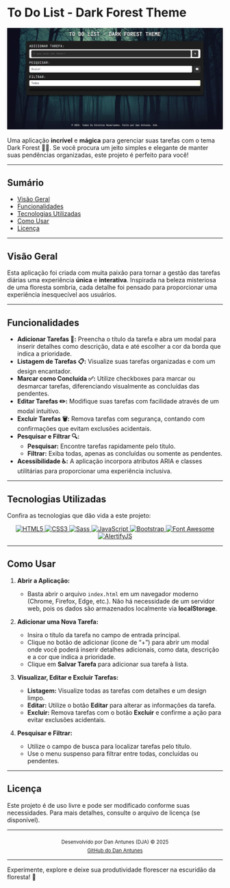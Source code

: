 # To Do List - Dark Forest Theme

<div align="center">
  <img src="./public/assets/image/screenshot.png" alt="Dark Forest Screenshot" />
</div>

Uma aplicação **incrível** e **mágica** para gerenciar suas tarefas com o tema Dark Forest 🌲🌑. Se você procura um jeito simples e elegante de manter suas pendências organizadas, este projeto é perfeito para você!

---

## Sumário

- [Visão Geral](#visão-geral)
- [Funcionalidades](#funcionalidades)
- [Tecnologias Utilizadas](#tecnologias-utilizadas)
- [Como Usar](#como-usar)
- [Licença](#licença)

---

## Visão Geral

Esta aplicação foi criada com muita paixão para tornar a gestão das tarefas diárias uma experiência **única** e **interativa**. Inspirada na beleza misteriosa de uma floresta sombria, cada detalhe foi pensado para proporcionar uma experiência inesquecível aos usuários.

---

## Funcionalidades

- **Adicionar Tarefas 📝:** Preencha o título da tarefa e abra um modal para inserir detalhes como descrição, data e até escolher a cor da borda que indica a prioridade.
- **Listagem de Tarefas 📋:** Visualize suas tarefas organizadas e com um design encantador.
- **Marcar como Concluída ✅:** Utilize checkboxes para marcar ou desmarcar tarefas, diferenciando visualmente as concluídas das pendentes.
- **Editar Tarefas ✏️:** Modifique suas tarefas com facilidade através de um modal intuitivo.
- **Excluir Tarefas 🗑️:** Remova tarefas com segurança, contando com confirmações que evitam exclusões acidentais.
- **Pesquisar e Filtrar 🔍:**
  - **Pesquisar:** Encontre tarefas rapidamente pelo título.
  - **Filtrar:** Exiba todas, apenas as concluídas ou somente as pendentes.
- **Acessibilidade ♿:** A aplicação incorpora atributos ARIA e classes utilitárias para proporcionar uma experiência inclusiva.

---

## Tecnologias Utilizadas

Confira as tecnologias que dão vida a este projeto:

<div align="center">
  <a href="https://developer.mozilla.org/pt-BR/docs/Web/HTML" target="_blank">
    <img src="https://img.shields.io/badge/HTML5-E34F26?style=for-the-badge&logo=html5&logoColor=white" alt="HTML5" />
  </a>
  <a href="https://developer.mozilla.org/pt-BR/docs/Web/CSS" target="_blank">
    <img src="https://img.shields.io/badge/CSS3-1572B6?style=for-the-badge&logo=css3&logoColor=white" alt="CSS3" />
  </a>
  <a href="https://sass-lang.com" target="_blank">
    <img src="https://img.shields.io/badge/Sass-CC6699?style=for-the-badge&logo=sass&logoColor=white" alt="Sass" />
  </a>
  <a href="https://developer.mozilla.org/pt-BR/docs/Web/JavaScript" target="_blank">
    <img src="https://img.shields.io/badge/JavaScript-F7DF1E?style=for-the-badge&logo=javascript&logoColor=black" alt="JavaScript" />
  </a>
  <a href="https://getbootstrap.com" target="_blank">
    <img src="https://img.shields.io/badge/Bootstrap-563D7C?style=for-the-badge&logo=bootstrap&logoColor=white" alt="Bootstrap" />
  </a>
  <a href="https://fontawesome.com" target="_blank">
    <img src="https://img.shields.io/badge/Font%20Awesome-528DD7?style=for-the-badge&logo=fontawesome&logoColor=white" alt="Font Awesome" />
  </a>
  <a href="https://alertifyjs.com" target="_blank">
    <img src="https://img.shields.io/badge/AlertifyJS-000000?style=for-the-badge&logo=javascript&logoColor=white" alt="AlertifyJS" />
  </a>
</div>

---

## Como Usar

1. **Abrir a Aplicação:**
   - Basta abrir o arquivo `index.html` em um navegador moderno (Chrome, Firefox, Edge, etc.). Não há necessidade de um servidor web, pois os dados são armazenados localmente via **localStorage**.

2. **Adicionar uma Nova Tarefa:**
   - Insira o título da tarefa no campo de entrada principal.
   - Clique no botão de adicionar (ícone de “+”) para abrir um modal onde você poderá inserir detalhes adicionais, como data, descrição e a cor que indica a prioridade.
   - Clique em **Salvar Tarefa** para adicionar sua tarefa à lista.

3. **Visualizar, Editar e Excluir Tarefas:**
   - **Listagem:** Visualize todas as tarefas com detalhes e um design limpo.
   - **Editar:** Utilize o botão **Editar** para alterar as informações da tarefa.
   - **Excluir:** Remova tarefas com o botão **Excluir** e confirme a ação para evitar exclusões acidentais.

4. **Pesquisar e Filtrar:**
   - Utilize o campo de busca para localizar tarefas pelo título.
   - Use o menu suspenso para filtrar entre todas, concluídas ou pendentes.

---

## Licença

Este projeto é de uso livre e pode ser modificado conforme suas necessidades. Para mais detalhes, consulte o arquivo de licença (se disponível).

---

<div align="center">
  <sub>Desenvolvido por Dan Antunes (DJA) © 2025<br>
  <a href="https://github.com/DanAntunes" target="_blank">GitHub do Dan Antunes</a></sub>
</div>

---

Experimente, explore e deixe sua produtividade florescer na escuridão da floresta! 🚀

